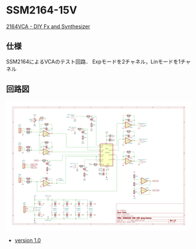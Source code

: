 # SSM2164-15V

[2164VCA - DIY Fx and Synthesizer](https://scrapbox.io/diyfx/2164VCA)

## 仕様
SSM2164によるVCAのテスト回路．
Expモードを2チャネル，Linモードを1チャネル

## 回路図

![schematics](SSM2164-15V-Dual15V.png)
- [version 1.0](SSM2164-15V-Dual15V.pdf) 
